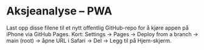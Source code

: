 # Aksjeanalyse – PWA
Last opp disse filene til et nytt offentlig GitHub-repo for å kjøre appen på iPhone via GitHub Pages.
Kort: Settings → Pages → Deploy from a branch → main (root) → åpne URL i Safari → Del → Legg til på Hjem-skjerm.
